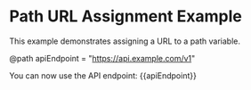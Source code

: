 # Path URL Assignment Example

This example demonstrates assigning a URL to a path variable.

@path apiEndpoint = "https://api.example.com/v1"

You can now use the API endpoint: {{apiEndpoint}}